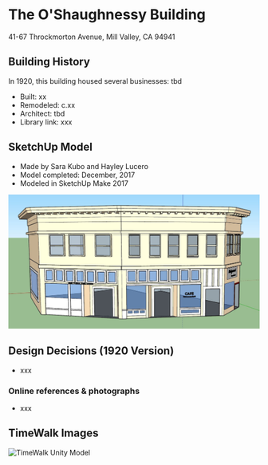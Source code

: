 # The O'Shaughnessy Building
41-67 Throckmorton Avenue, Mill Valley, CA 94941

## Building History

In 1920, this building housed several businesses: tbd

- Built: xx
- Remodeled: c.xx
- Architect: tbd
- Library link: xxx


## SketchUp Model

- Made by Sara Kubo and Hayley Lucero
- Model completed: December, 2017
- Modeled in SketchUp Make 2017

![SketchUp Make 2017 model screenshot](https://github.com/TimeWalkOrg/building-mill-valley-ca-oshaughnessy/blob/master/oshaugnhessy-1920.jpg)

## Design Decisions (1920 Version)
- xxx


### Online references & photographs
* xxx

## TimeWalk Images
![TimeWalk Unity Model](tbd)
